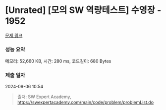 # [Unrated] [모의 SW 역량테스트] 수영장 - 1952 

[문제 링크](https://swexpertacademy.com/main/code/problem/problemDetail.do?contestProbId=AV5PpFQaAQMDFAUq) 

### 성능 요약

메모리: 52,660 KB, 시간: 280 ms, 코드길이: 680 Bytes

### 제출 일자

2024-09-06 10:54



> 출처: SW Expert Academy, https://swexpertacademy.com/main/code/problem/problemList.do